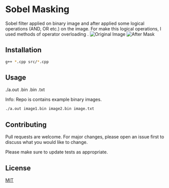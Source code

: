 # Sobel Masking

Sobel filter applied on binary image and after applied some logical operations (AND, OR etc.) on the image. For make this logical operations, I used methods of operator overloading .
![Original Image](https://www.researchgate.net/profile/Dibya_Bora4/publication/314446743/figure/fig3/AS:470301768196096@1489140087642/Original-Lena-Color-Image.png)
![After Mask](https://pasteboard.co/HXVhXp2.png)
## Installation

```bash
g++ *.cpp src/*.cpp
```

## Usage
./a.out <image1>.bin <image2>.bin <textfile>.txt

Info: Repo is contains example binary images.
```bash
./a.out image1.bin image2.bin image.txt
```

## Contributing
Pull requests are welcome. For major changes, please open an issue first to discuss what you would like to change.

Please make sure to update tests as appropriate.

## License
[MIT](https://choosealicense.com/licenses/mit/)
